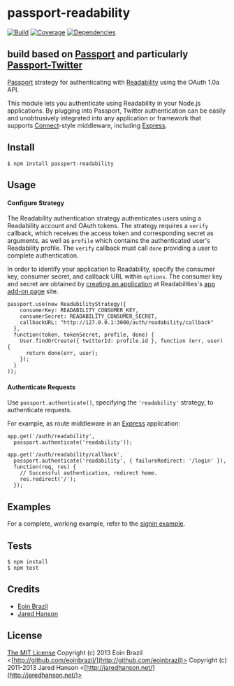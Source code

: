# passport-readability

[![Build](https://travis-ci.org/eoinbrazil/passport-readability.png)](http://travis-ci.org/jeoinbrazil/passport-readability)
[![Coverage](https://coveralls.io/repos/eoinbrazil/passport-readability/badge.png)](https://coveralls.io/r/eoinbrazil/passport-readability)
[![Dependencies](https://david-dm.org/eoinbrazil/passport-readability.png)](http://david-dm.org/eoinbrazil/passport-readability)

## build based on [Passport](http://passportjs.org/) and particularly [Passport-Twitter](http://https://github.com/jaredhanson/passport-twitter)

[Passport](http://passportjs.org/) strategy for authenticating with [Readability](http://readability.com/)
using the OAuth 1.0a API.

This module lets you authenticate using Readability in your Node.js applications.
By plugging into Passport, Twitter authentication can be easily and
unobtrusively integrated into any application or framework that supports
[Connect](http://www.senchalabs.org/connect/)-style middleware, including
[Express](http://expressjs.com/).

## Install

    $ npm install passport-readability

## Usage

#### Configure Strategy

The Readability authentication strategy authenticates users using a Readability account
and OAuth tokens.  The strategy requires a `verify` callback, which receives the
access token and corresponding secret as arguments, as well as `profile` which
contains the authenticated user's Readability profile.   The `verify` callback must
call `done` providing a user to complete authentication.

In order to identify your application to Readability, specify the consumer key,
consumer secret, and callback URL within `options`.  The consumer key and secret
are obtained by [creating an application](http://www.readability.com/account/api) at
Readabilities's [app add-on page](http://www.readability.com/apps) site.

    passport.use(new ReadabilityStrategy({
        consumerKey: READABILITY_CONSUMER_KEY,
        consumerSecret: READABILITY_CONSUMER_SECRET,
        callbackURL: "http://127.0.0.1:3000/auth/readability/callback"
      },
      function(token, tokenSecret, profile, done) {
        User.findOrCreate({ twitterId: profile.id }, function (err, user) {
          return done(err, user);
        });
      }
    ));

#### Authenticate Requests

Use `passport.authenticate()`, specifying the `'readability'` strategy, to
authenticate requests.

For example, as route middleware in an [Express](http://expressjs.com/)
application:

    app.get('/auth/readability',
      passport.authenticate('readability'));
    
    app.get('/auth/readability/callback', 
      passport.authenticate('readability', { failureRedirect: '/login' }),
      function(req, res) {
        // Successful authentication, redirect home.
        res.redirect('/');
      });

## Examples

For a complete, working example, refer to the [signin example](https://github.com/jaredhanson/passport-readability/tree/master/examples/signin).

## Tests

    $ npm install
    $ npm test

## Credits

  - [Eoin Brazil](http://github.com/eoinbrazil)
  - [Jared Hanson](http://github.com/jaredhanson)

## License

[The MIT License](http://opensource.org/licenses/MIT)
Copyright (c) 2013 Eoin Brazil <[http://github.com/eoinbrazil/](http://github.com/eoinbrazil)>
Copyright (c) 2011-2013 Jared Hanson <[http://jaredhanson.net/](http://jaredhanson.net/)>

